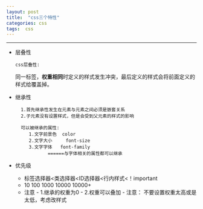 ```yaml
---
layout: post
title:  "css三个特性"
categories: css
tags:  css
---
```


----------
- 层叠性
 
 
      css层叠性:

	 同一标签，**权重相同**时定义的样式发生冲突，最后定义的样式会将前面定义的样式给覆盖掉。

 

 
- 继承性

		1.首先继承性发生在元素与元素之间必须是嵌套关系
		2.子元素没有设置样式，但是会受到父元素的样式的影响

		可以被继承的属性:
		   1.文字前景色  color
		   2.文字大小     font-size
		   3.文字字体   font-family
		          ======与字体相关的属性都可以继承
- 优先级
	- 标签选择器<类选择器<ID选择器<行内样式<！important
	-  10        100     1000     10000    10000+
	-  注意
	       -     1.继承的权重为0
	       -     2.权重可以叠加
	       -     注意： 不要设置权重太高或是太低，考虑改样式